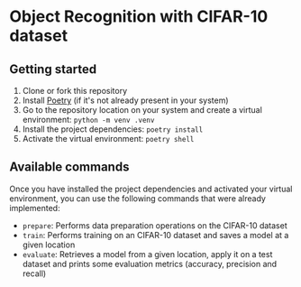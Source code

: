 # Object Recognition with CIFAR-10 dataset

## Getting started

1. Clone or fork this repository
2. Install [Poetry](https://python-poetry.org/docs/) (if it's not already present in your system)
3. Go to the repository location on your system and create a virtual environment: `python -m venv .venv`
4. Install the project dependencies: `poetry install`
5. Activate the virtual environment: `poetry shell`

## Available commands

Once you have installed the project dependencies and activated your virtual environment, you can use the following commands that were already implemented:

- `prepare`: Performs data preparation operations on the CIFAR-10 dataset
- `train`: Performs training on an CIFAR-10 dataset and saves a model at a given location
- `evaluate`: Retrieves a model from a given location, apply it on a test dataset and prints some evaluation metrics (accuracy, precision and recall)
